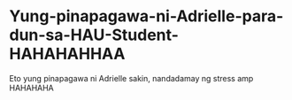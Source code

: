 # Yung-pinapagawa-ni-Adrielle-para-dun-sa-HAU-Student-HAHAHAHHAA
Eto yung pinapagawa ni Adrielle sakin, nandadamay ng stress amp HAHAHAHA
